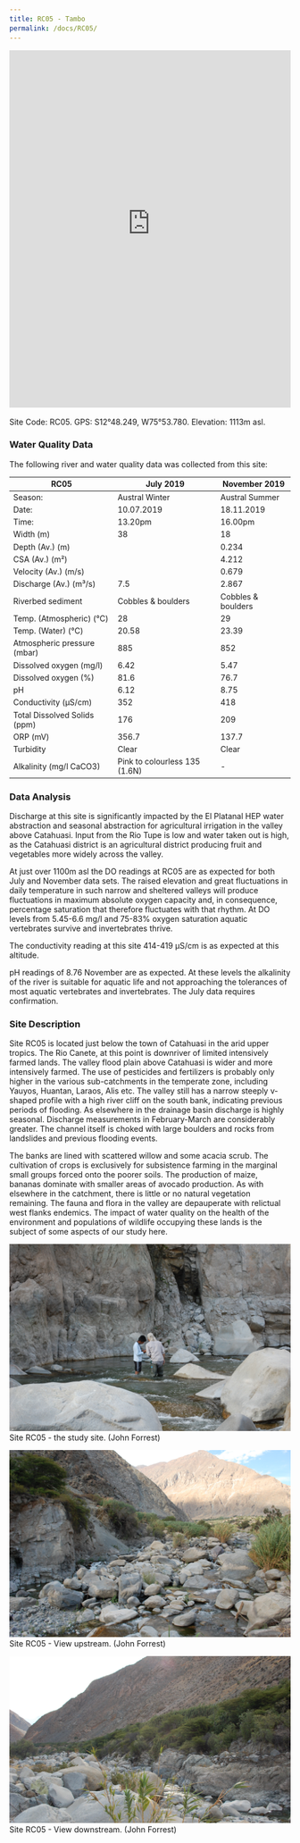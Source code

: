 ```yaml
---
title: RC05 - Tambo
permalink: /docs/RC05/
---
```


<iframe width="100%" height="640" allowfullscreen style="border-style:none;" src="https://cavep-undc-hosting.netlify.com/sites/RC05/app-files/"></iframe>


Site Code: RC05.  GPS: S12°48.249, W75°53.780. Elevation:
1113m asl.

### Water Quality Data

The following river and water quality data was collected from this site:

| RC05                         | July 2019                     | November 2019            |
|------------------------------|-------------------------------|--------------------------|
| Season:                      | Austral Winter                | Austral Summer           |
| Date:                        | 10.07.2019                    | 18.11.2019               |
| Time:                        | 13.20pm                       | 16.00pm                  |
| Width (m)                    | 38                            | 18                       |
| Depth (Av.) (m)              |                               | 0.234                    |
| CSA (Av.) (m²)               |                               | 4.212                    |
| Velocity (Av.) (m/s)         |                               | 0.679                    |
| Discharge (Av.) (m³/s)       | 7.5                           | 2.867                    |
| Riverbed sediment            | Cobbles & boulders            | Cobbles & boulders       |
| Temp. (Atmospheric) (°C)     | 28                            | 29                       |
| Temp. (Water) (°C)           | 20.58                         | 23.39                    |
| Atmospheric pressure (mbar)  | 885                           | 852                      |
| Dissolved oxygen (mg/l)      | 6.42                          | 5.47                     |
| Dissolved oxygen (%)         | 81.6                          | 76.7                     |
| pH                           | 6.12                          | 8.75                     |
| Conductivity (µS/cm)         | 352                           | 418                      |
| Total Dissolved Solids (ppm) | 176                           | 209                      |
| ORP (mV)                     | 356.7                         | 137.7                    |
| Turbidity                    | Clear                         | Clear                    |
| Alkalinity (mg/l CaCO3)      | Pink to colourless 135 (1.6N) |  -                       |

### Data Analysis
Discharge at this site is significantly impacted by the El Platanal HEP water abstraction and seasonal abstraction for agricultural irrigation in the valley above Catahuasi. Input from the Rio Tupe is low and water taken out is high, as the Catahuasi district is an agricultural district producing fruit and vegetables more widely across the valley.

At just over 1100m asl the DO readings at RC05 are as expected for both July and November data sets. The raised elevation and great fluctuations in daily temperature in such narrow and sheltered valleys will produce fluctuations in maximum absolute oxygen capacity and, in consequence, percentage saturation that therefore fluctuates with that rhythm. At DO levels from 5.45-6.6 mg/l and 75-83\% oxygen saturation aquatic vertebrates survive and invertebrates thrive. 

The conductivity reading at this site 414-419 µS/cm is as expected at this altitude. 

pH readings of 8.76 November are as expected. At these levels the alkalinity of the river is suitable for aquatic life and not approaching the tolerances of most aquatic vertebrates and invertebrates. The July data requires confirmation.

### Site Description
Site RC05 is located just below the town of Catahuasi in the arid upper tropics. The Rio Canete, at this point is downriver of limited intensively farmed lands. The valley flood plain above Catahuasi is wider and more intensively farmed. The use of pesticides and fertilizers is probably only higher in the various sub-catchments in the temperate zone, including Yauyos, Huantan, Laraos, Alis etc. The valley still has a narrow steeply v-shaped profile with a high river cliff on the south bank, indicating previous periods of flooding. As elsewhere in the drainage basin discharge is highly seasonal. Discharge measurements in February-March are considerably greater. The channel itself is choked with large boulders and rocks from landslides and previous flooding events.

The banks are lined with scattered willow and some acacia scrub. The cultivation of crops is exclusively for subsistence farming in the marginal small groups forced onto the poorer soils. The production of maize, bananas dominate with smaller areas of avocado production. As with elsewhere in the catchment, there is little or no natural vegetation remaining. The fauna and flora in the valley are depauperate with relictual west flanks endemics. The impact of water quality on the health of the environment and populations of wildlife occupying these lands is the subject of some aspects of our study here. 



![Site RC05 - the study site. (John Forrest)](/assets/SiteDescriptions/RC05/RC05Studysite.JPG)
Site RC05 - the study site. (John Forrest)


![RC05 View upstream](/assets/SiteDescriptions/RC05/RC05Viewupstream.JPG)
Site RC05 - View upstream. (John Forrest)


![RC05 View downstream](/assets/SiteDescriptions/RC05/RC05Viewdownstream.JPG)
Site RC05 - View downstream. (John Forrest)
